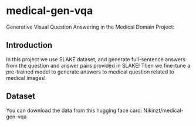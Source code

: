 # medical-gen-vqa
Generative Visual Question Answering in the Medical Domain Project:

## Introduction
In this project we use SLAKE dataset, and generate full-sentence answers from the question and answer pairs provided in SLAKE! Then we fine-tune a pre-trained model to generate answers to medical question related to medical images!

## Dataset
You can download the data from this hugging face card: Nikinzt/medical-gen-vqa

